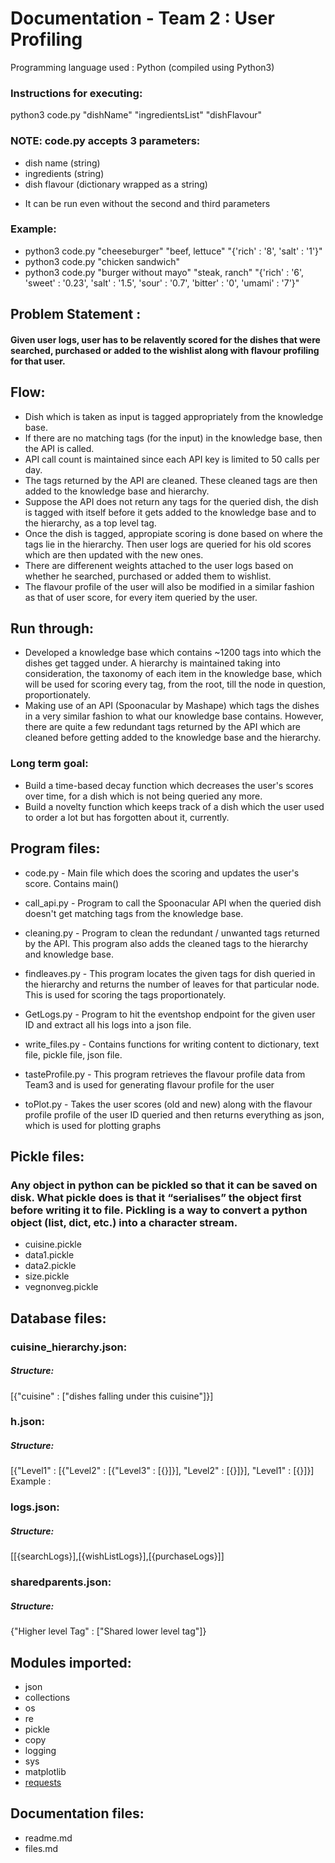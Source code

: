 # Documentation - Team 2 : User Profiling


Programming language used : Python (compiled using Python3)

### Instructions for executing: 
python3 code.py "dishName" "ingredientsList" "dishFlavour"

### NOTE: code.py accepts 3 parameters: 

- dish name (string)
- ingredients (string)
- dish flavour (dictionary wrapped as a string)
* It can be run even without the second and third parameters

### Example:
- python3 code.py "cheeseburger" "beef, lettuce" "{'rich' : '8', 'salt' : '1'}"
- python3 code.py "chicken sandwich"
- python3 code.py "burger without mayo" "steak, ranch" "{'rich' : '6', 'sweet' : '0.23', 'salt' : '1.5', 'sour' : '0.7', 'bitter' : '0', 'umami' : '7'}"

## Problem Statement : 
#### Given user logs, user has to be relavently scored for the dishes that were searched, purchased or added to the wishlist along with flavour profiling for that user.

##  Flow:

* Dish which is taken as input is tagged appropriately from the knowledge base.
* If there are no matching tags (for the input) in the knowledge base, then the API is called.
* API call count is maintained since each API key is limited to 50 calls per day.
* The tags returned by the API are cleaned. These cleaned tags are then added to the knowledge base and hierarchy.
* Suppose the API does not return any tags for the queried dish, the dish is tagged with itself before it gets added to the knowledge base and to the hierarchy, as a top level tag.
* Once the dish is tagged, appropiate scoring is done based on where the tags lie in the hierarchy. Then user logs are queried for his old scores which are then updated with the new ones.
* There are differenent weights attached to the user logs based on whether he searched, purchased or added them to wishlist.
* The flavour profile of the user will also be modified in a similar fashion as that of user score, for every item queried by the user.

##  Run through:

* Developed a knowledge base which contains ~1200 tags into which the dishes get tagged under. A hierarchy is maintained taking into consideration, the taxonomy of each item in the knowledge base, which will be used for scoring every tag, from the root, till the node in question, proportionately.
* Making use of an API (Spoonacular by Mashape) which tags the dishes in a very similar fashion to what our knowledge base contains. However, there are quite a few redundant tags returned by the API which are cleaned before getting added to the knowledge base and the hierarchy.

### Long term goal:
- Build a time-based decay function which decreases the user's scores over time, for a dish which is not being queried any more.
- Build a novelty function which keeps track of a dish which the user used to order a lot but has forgotten about it, currently.



## Program files:

- code.py - Main file which does the scoring and updates the user's score. Contains main()

- call_api.py - Program to call the Spoonacular API when the queried dish doesn't get matching tags from the knowledge base.

- cleaning.py - Program to clean the redundant / unwanted tags returned by the API. This program also adds the cleaned tags to the hierarchy and knowledge base.

- findleaves.py - This program locates the given tags for dish queried in the hierarchy and returns the number of leaves for that particular node. This is used for scoring the tags proportionately.

- GetLogs.py - Program to hit the eventshop endpoint for the given user ID and extract all his logs into a json file.

- write_files.py - Contains functions for writing content to dictionary, text file, pickle file, json file.

- tasteProfile.py - This program retrieves the flavour profile data from Team3 and is used for generating flavour profile for the user

- toPlot.py - Takes the user scores (old and new) along with the flavour profile profile of the user ID queried and then returns everything as json, which is used for plotting graphs

## Pickle files:
###  Any object in python can be pickled so that it can be saved on disk. What pickle does is that it “serialises” the object first before writing it to file. Pickling is a way to convert a python object (list, dict, etc.) into a character stream.
- cuisine.pickle
- data1.pickle
- data2.pickle
- size.pickle
- vegnonveg.pickle

## Database files:
### cuisine_hierarchy.json:
##### Structure:
[{"cuisine" : ["dishes falling under this cuisine"]}]
### h.json:
##### Structure:
[{"Level1" : [{"Level2" : [{"Level3" : [{}]}], "Level2" : [{}]}], "Level1" : [{}]}]
Example : 
### logs.json:
##### Structure:
[[{searchLogs}],[{wishListLogs}],[{purchaseLogs}]]
### sharedparents.json: 
##### Structure:
{"Higher level Tag" : ["Shared lower level tag"]}

## Modules imported:
- json
- collections
- os
- re
- pickle
- copy
- logging
- sys
- matplotlib
- [requests](http://docs.python-requests.org/en/latest/user/install/)

## Documentation files:
- readme.md
- files.md
